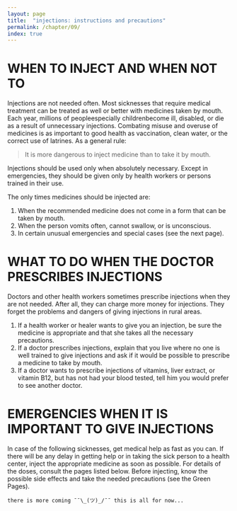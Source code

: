 ```yaml
---
layout: page
title:  "injections: instructions and precautions"
permalink: /chapter/09/
index: true
---
```

# WHEN TO INJECT AND WHEN NOT TO

Injections are not needed often. Most sicknesses that require medical treatment can be treated as well or better with medicines taken by mouth. Each year, millions of peopleespecially childrenbecome ill, disabled, or die as a result of unnecessary injections. Combating misuse and overuse of medicines is as important to good health as vaccination, clean water, or the correct use of latrines. As a general rule:

>It is more dangerous to inject medicine than to take it by mouth.

Injections should be used only when absolutely necessary. Except in emergencies, they should be given only by health workers or persons trained in their use.

The only times medicines should be injected are:

  1. When the recommended medicine does not come in a form that can be taken by mouth.
  2. When the person vomits often, cannot swallow, or is unconscious.
  3. In certain unusual emergencies and special cases (see the next page).

# WHAT TO DO WHEN THE DOCTOR PRESCRIBES INJECTIONS

Doctors and other health workers sometimes prescribe injections when they are not needed. After all, they can charge more money for injections. They forget the problems and dangers of giving injections in rural areas.

  1. If a health worker or healer wants to give you an injection, be sure the medicine is appropriate and that she takes all the necessary precautions.
  2. If a doctor prescribes injections, explain that you live where no one is well trained to give injections and ask if it would be possible to prescribe a medicine to take by mouth.
  3. If a doctor wants to prescribe injections of vitamins, liver extract, or vitamin B12, but has not had your blood tested, tell him you would prefer to see another doctor.


# EMERGENCIES WHEN IT IS IMPORTANT TO GIVE INJECTIONS

In case of the following sicknesses, get medical help as fast as you can. If there will be any delay in getting help or in taking the sick person to a health center, inject the appropriate medicine as soon as possible. For details of the doses, consult the pages listed below. Before injecting, know the possible side effects and take the needed precautions (see the Green Pages).


```
there is more coming ¯¯\_(ツ)_/¯¯ this is all for now...
```
